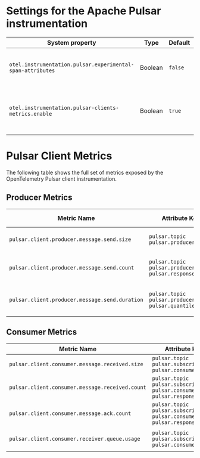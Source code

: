 # Settings for the Apache Pulsar instrumentation

| System property                                            | Type    | Default | Description                                         |
|------------------------------------------------------------|---------|---------|-----------------------------------------------------|
| `otel.instrumentation.pulsar.experimental-span-attributes` | Boolean | `false` | Enable the capture of experimental span attributes. |
| `otel.instrumentation.pulsar-clients-metrics.enable`       | Boolean | `true`  | Enable the Pulsar producer and consumer metrics.    |

# Pulsar Client Metrics

The following table shows the full set of metrics exposed by the OpenTelemetry Pulsar client
instrumentation.

## Producer Metrics

| Metric Name                                    | Attribute Keys                                                 | Unit     | Metric Description                 | Metric Type               |
|------------------------------------------------|----------------------------------------------------------------|----------|------------------------------------|---------------------------|
| `pulsar.client.producer.message.send.size`     | `pulsar.topic` `pulsar.producer.name`                          | bytes    | Counts the size of sent messages   | `LONG_OBSERVABLE_GAUGE`   |
| `pulsar.client.producer.message.send.count`    | `pulsar.topic` `pulsar.producer.name` `pulsar.response.status` | messages | Counts the number of sent messages | `LONG_OBSERVABLE_GAUGE`   |
| `pulsar.client.producer.message.send.duration` | `pulsar.topic` `pulsar.producer.name` `pulsar.quantile`        | ms       | The duration of sent messages      | `DOUBLE_OBSERVABLE_GAUGE` |

## Consumer Metrics

| Metric Name                                     | Attribute Keys                                                                       | Unit     | Metric Description                                 | Metric Type             |
|-------------------------------------------------|--------------------------------------------------------------------------------------|----------|----------------------------------------------------|-------------------------|
| `pulsar.client.consumer.message.received.size`  | `pulsar.topic` `pulsar.subscription` `pulsar.consumer.name`                          | bytes    | Counts the size of received messages               | `LONG_OBSERVABLE_GAUGE` |
| `pulsar.client.consumer.message.received.count` | `pulsar.topic` `pulsar.subscription` `pulsar.consumer.name` `pulsar.response.status` | messages | Counts the number of received messages             | `LONG_OBSERVABLE_GAUGE` |
| `pulsar.client.consumer.message.ack.count`      | `pulsar.topic` `pulsar.subscription` `pulsar.consumer.name` `pulsar.response.status` | acks     | Counts the number of sent message acknowledgements | `LONG_OBSERVABLE_GAUGE` |
| `pulsar.client.consumer.receiver.queue.usage`   | `pulsar.topic` `pulsar.subscription` `pulsar.consumer.name`                          | messages | Number of the messages in the receiver queue       | `LONG_OBSERVABLE_GAUGE` |

